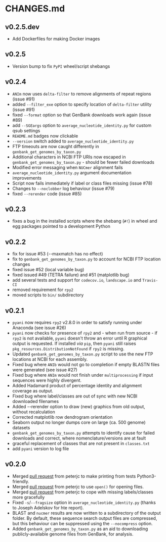 # CHANGES.md

## v0.2.5.dev
* Add Dockerfiles for making Docker images

## v0.2.5
* Version bump to fix `PyPI` wheel/script shebangs

## v0.2.4

* `ANIm` now uses `delta-filter` to remove alignments of repeat regions (issue #91)
* added `--filter_exe` option to specify location of `delta-filter` utility (issue #91)
* fixed `--format` option so that GenBank downloads work again (issue #89)
* add `--SGEargs` option to `average_nucleotide_identity.py` for custom qsub settings
* `README.md` badges now clickable
* `--version` switch added to `average_nucleotide_identity.py`
* FTP timeouts are now caught differently in `genbank_get_genomes_by_taxon.py`
* Additional characters in NCBI FTP URIs now escaped in `genbank_get_genomes_by_taxon.py` - should be fewer failed downloads
* Modified error messaging when `NUCmer` alignment fails
* `average_nucleotide_identity.py` argument documentation improvements
* Script now fails immediately if label or class files missing (issue #78)
* Changes to `--noclobber` log behaviour (issue #79)
* fixed `--rerender` code (issue #85)


## v0.2.3
* fixes a bug in the installed scripts where the shebang (`#!`) in wheel and egg packages pointed to a development Python

## v0.2.2

* fix for issue #53 (--maxmatch has no effect)
* fix to `genbank_get_genomes_by_taxon.py` to account for NCBI FTP location changes
* fixed issue #52 (local variable bug)
* fixed issued #49 (TETRA failure) and #51 (matplotlib bug)
* add several tests and support for `codecov.io`, `landscape.io` and `Travis-CI`
* removed requirement for `rpy2`
* moved scripts to `bin/` subdirectory


## v0.2.1

* `pyani` now requires `rpy2` v2.8.0 in order to satisfy running under Anaconda (see issue #26)
* `pyani` now checks for presence of `rpy2` and - when run from source - if `rpy2` is not available, `pyani` doesn't throw an error until R graphical output is requested. If installed *via* `pip`, then `pyani` still raises `pkg_resources.DistributionNotFound` if `rpy2` is missing.
* Updated `genbank_get_genomes_by_taxon.py` script to use the new FTP locations at NCBI for each assembly.
* Fixed bug where `ANIb` would not go to completion if empty BLASTN files were generated (see issue #27)
* Fixed bug where `ANIm` would not finish under `multiprocessing` if input sequences were highly divergent.
* Added Hadamard product of percentage identity and alignment coverage as output.
* Fixed bug where label/classes are out of sync with new NCBI downloaded filenames
* Added --rerender option to draw (new) graphics from old output, without recalculation
* Corrected matplotlib row dendrogram orientation
* Seaborn output no longer dumps core on large (ca. 500 genome) datasets
* `genbank_get_genomes_by_taxon.py` attempts to identify cause for failed downloads and correct, where nomenclature/versions are at fault
* graceful replacement of classes that are not present in `classes.txt`
* add `pyani` version to log file

## v0.2.0

* Merged [pull request](https://github.com/widdowquinn/pyani/pull/17) from peterjc to make printing from tests Python3-friendly.
* Merged [pull request](https://github.com/widdowquinn/pyani/pull/21) from peterjc to use `open()` for opening files.
* Merged [pull request](https://github.com/widdowquinn/pyani/pull/24) from peterjc to cope with missing labels/classes more gracefully
* Fixed `-s`/`--fragsize` option in `average_nucleotide_identity.py` (thanks to Joseph Adelskov for hte report).
* BLAST and `nucmer` results are now written to a subdirectory of the output folder. By default, these sequence search output files are compressed, but this behaviour can be suppressed using the `--nocompress` option.
* Added `genbank_get_genomes_by_taxon.py` as an aid to downloading publicly-available genome files from GenBank, for analysis.
